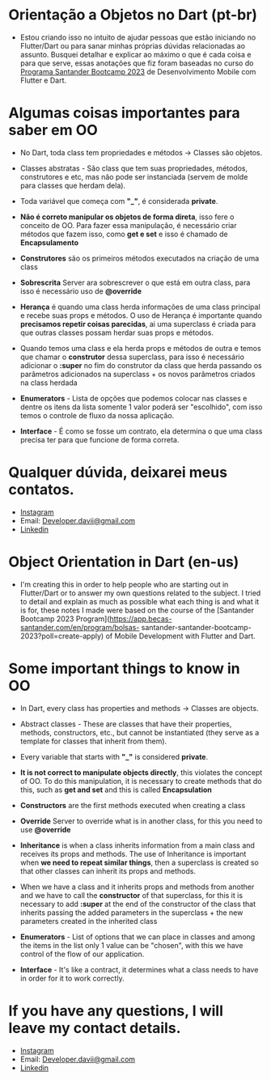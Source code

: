 # Orientação a Objetos no Dart (pt-br)
- Estou criando isso no intuito de ajudar pessoas que estão iniciando no Flutter/Dart ou para sanar minhas próprias dúvidas relacionadas ao assunto. Busquei detalhar e explicar ao máximo o que é cada coisa e para que serve, essas anotações que fiz foram baseadas no curso do  [Programa Santander Bootcamp 2023](https://app.becas-santander.com/en/program/bolsas-santander-santander-bootcamp-2023?poll=create-apply) de Desenvolvimento Mobile com Flutter e Dart.

# Algumas coisas importantes para saber em OO
- No Dart, toda class tem propriedades e métodos -> Classes são objetos.

- Classes abstratas - São class que tem suas propriedades, métodos, construtores e etc, mas não pode ser instanciada (servem de molde para classes que herdam dela).

- Toda variável que começa com **"_"**, é considerada **private**.

- **Não é correto manipular os objetos de forma direta**, isso fere o conceito de OO. Para fazer essa manipulação, é necessário criar métodos que fazem isso, como **get e set** e isso é chamado de **Encapsulamento**

- **Construtores** são os primeiros métodos executados na criação de uma class

- **Sobrescrita** Server ara sobrescrever o que está em outra class, para isso é necessário uso de **@override**

- **Herança** é quando uma class herda informações de uma class principal e recebe suas props e métodos. O uso de Herança é importante quando **precisamos repetir coisas parecidas**, ai uma superclass é criada para que outras classes possam herdar suas props e métodos.

- Quando temos uma class e ela herda props e métodos de outra e temos que chamar o **construtor** dessa superclass, para isso é necessário adicionar o **:super** no fim do construtor da class que herda passando os parâmetros adicionados na superclass + os novos parâmetros criados na class herdada

- **Enumerators** - Lista de opções que podemos colocar nas classes e dentre os itens da lista somente 1 valor poderá ser "escolhido", com isso temos o controle de fluxo da nossa aplicação.

- **Interface** - É como se fosse um contrato, ela determina o que uma class precisa ter para que funcione de forma correta.

# Qualquer dúvida, deixarei meus contatos.
- [Instagram](https://www.instagram.com/techdavilopes/)
- Email: Developer.davii@gmail.com
- [Linkedin](https://www.linkedin.com/in/davi-lopes-31b192250/)

# Object Orientation in Dart (en-us)
- I'm creating this in order to help people who are starting out in Flutter/Dart or to answer my own questions related to the subject. I tried to detail and explain as much as possible what each thing is and what it is for, these notes I made were based on the course of the [Santander Bootcamp 2023 Program](https://app.becas-santander.com/en/program/bolsas- santander-santander-bootcamp-2023?poll=create-apply) of Mobile Development with Flutter and Dart.

# Some important things to know in OO
- In Dart, every class has properties and methods -> Classes are objects.

- Abstract classes - These are classes that have their properties, methods, constructors, etc., but cannot be instantiated (they serve as a template for classes that inherit from them).

- Every variable that starts with **"_"** is considered **private**.

- **It is not correct to manipulate objects directly**, this violates the concept of OO. To do this manipulation, it is necessary to create methods that do this, such as **get and set** and this is called **Encapsulation**

- **Constructors** are the first methods executed when creating a class

- **Override** Server to override what is in another class, for this you need to use **@override**

- **Inheritance** is when a class inherits information from a main class and receives its props and methods. The use of Inheritance is important when **we need to repeat similar things**, then a superclass is created so that other classes can inherit its props and methods.

- When we have a class and it inherits props and methods from another and we have to call the **constructor** of that superclass, for this it is necessary to add **:super** at the end of the constructor of the class that inherits passing the added parameters in the superclass + the new parameters created in the inherited class

- **Enumerators** - List of options that we can place in classes and among the items in the list only 1 value can be "chosen", with this we have control of the flow of our application.

- **Interface** - It's like a contract, it determines what a class needs to have in order for it to work correctly.

# If you have any questions, I will leave my contact details.
- [Instagram](https://www.instagram.com/techdavilopes/)
- Email: Developer.davii@gmail.com
- [Linkedin](https://www.linkedin.com/in/davi-lopes-31b192250/)
